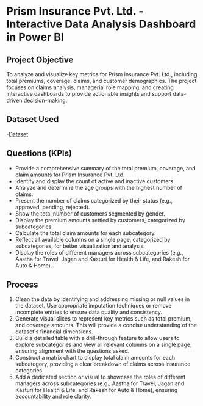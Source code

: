 
# Prism Insurance Pvt. Ltd. - Interactive Data Analysis Dashboard in Power BI
## Project Objective
To analyze and visualize key metrics for Prism Insurance Pvt. Ltd., including total premiums, coverage, claims, and customer demographics. The project focuses on claims analysis, managerial role mapping, and creating interactive dashboards to provide actionable insights and support data-driven decision-making.

## Dataset Used
-<a href="https://github.com/KirankumarB17/PowerBI-Dashboard/blob/main/InsuranceData%20(1).csv">Dataset</a>

## Questions (KPIs)
- Provide a comprehensive summary of the total premium, coverage, and claim amounts for Prism Insurance Pvt. Ltd.
- Identify and display the count of active and inactive customers.
- Analyze and determine the age groups with the highest number of claims.
- Present the number of claims categorized by their status (e.g., approved, pending, rejected).
- Show the total number of customers segmented by gender.
- Display the premium amounts settled by customers, categorized by subcategories.
- Calculate the total claim amounts for each subcategory.
- Reflect all available columns on a single page, categorized by subcategories, for better visualization and analysis.
- Display the roles of different managers across subcategories (e.g., Aastha for Travel, Jagan and Kasturi for Health & Life, and Rakesh for Auto & Home).



## Process

1.	Clean the data by identifying and addressing missing or null values in the dataset. Use appropriate imputation techniques or remove incomplete entries to ensure data quality and consistency.
2.	Generate visual slices to represent key metrics such as total premium, and coverage amounts. This will provide a concise understanding of the dataset's financial dimensions.
3.	Build a detailed table with a drill-through feature to allow users to explore subcategories and view all relevant columns on a single page, ensuring alignment with the questions asked.
4.	Construct a matrix chart to display total claim amounts for each subcategory, providing a clear breakdown of claims across insurance categories.
5.	Add a dedicated section or visual to showcase the roles of different managers across subcategories (e.g., Aastha for Travel, Jagan and Kasturi for Health & Life, and Rakesh for Auto & Home), ensuring accountability and role clarity.

   
   
